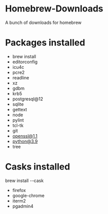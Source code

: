 # Homebrew-Downloads
A bunch of downloads for homebrew


# Packages installed
- brew install
- editorconfig
- icu4c
- pcre2
- readline
- xz
- gdbm
- krb5
- postgresql@12
- sqlite
- gettext
- node
- pylint
- tcl-tk
- git
- openssl@1.1
- python@3.9
- tree

# Casks installed
brew install --cask
- firefox
- google-chrome
- iterm2
- pgadmin4
